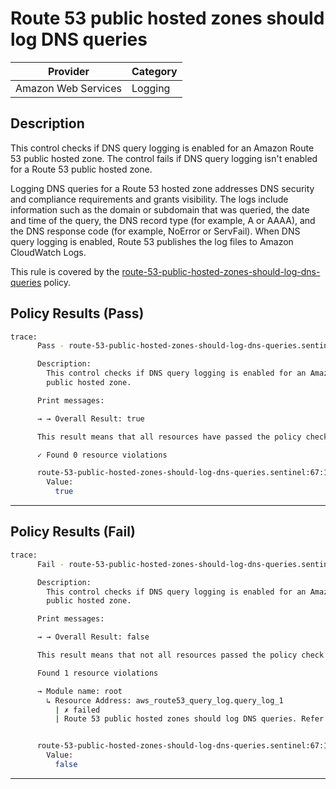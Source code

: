 # Route 53 public hosted zones should log DNS queries

| Provider            | Category |
| ------------------- | -------- |
| Amazon Web Services | Logging  |

## Description

This control checks if DNS query logging is enabled for an Amazon Route 53 public hosted zone. The control fails if DNS query logging isn't enabled for a Route 53 public hosted zone.

Logging DNS queries for a Route 53 hosted zone addresses DNS security and compliance requirements and grants visibility. The logs include information such as the domain or subdomain that was queried, the date and time of the query, the DNS record type (for example, A or AAAA), and the DNS response code (for example, NoError or ServFail). When DNS query logging is enabled, Route 53 publishes the log files to Amazon CloudWatch Logs.

This rule is covered by the [route-53-public-hosted-zones-should-log-dns-queries](https://github.com/hashicorp/policy-library-FSBP-Policy-Set-for-AWS-Terraform/blob/main/policies/route53/route-53-public-hosted-zones-should-log-dns-queries.sentinel) policy.

## Policy Results (Pass)

```bash
trace:
      Pass - route-53-public-hosted-zones-should-log-dns-queries.sentinel

      Description:
        This control checks if DNS query logging is enabled for an Amazon Route 53
        public hosted zone.

      Print messages:

      → → Overall Result: true

      This result means that all resources have passed the policy check for the policy route-53-public-hosted-zones-should-log-dns-queries.

      ✓ Found 0 resource violations

      route-53-public-hosted-zones-should-log-dns-queries.sentinel:67:1 - Rule "main"
        Value:
          true
```

---

## Policy Results (Fail)

```bash
trace:
      Fail - route-53-public-hosted-zones-should-log-dns-queries.sentinel

      Description:
        This control checks if DNS query logging is enabled for an Amazon Route 53
        public hosted zone.

      Print messages:

      → → Overall Result: false

      This result means that not all resources passed the policy check and the protected behavior is not allowed for the policy route-53-public-hosted-zones-should-log-dns-queries.

      Found 1 resource violations

      → Module name: root
        ↳ Resource Address: aws_route53_query_log.query_log_1
          | ✗ failed
          | Route 53 public hosted zones should log DNS queries. Refer to https://docs.aws.amazon.com/securityhub/latest/userguide/route53-controls.html#route53-2 for more details.


      route-53-public-hosted-zones-should-log-dns-queries.sentinel:67:1 - Rule "main"
        Value:
          false
```

---
